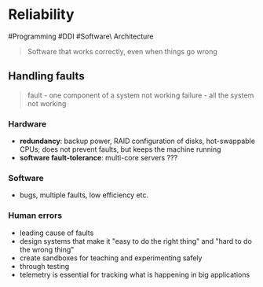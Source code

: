 # Reliability
#Programming #DDI #Software\ Architecture

> Software that works correctly, even when things go wrong
## Handling faults
> fault - one component of a system not working
> failure - all the system not working
### Hardware
* **redundancy**: backup power, RAID configuration of disks, hot-swappable CPUs; does not prevent faults, but keeps the machine running
* **software fault-tolerance**: multi-core servers ???
### Software
* bugs, multiple faults, low efficiency etc.
### Human errors
* leading cause of faults
* design systems that make it "easy to do the right thing" and "hard to do the wrong thing"
* create sandboxes for teaching and experimenting safely
* through testing
* telemetry is essential for tracking what is happening in big applications

